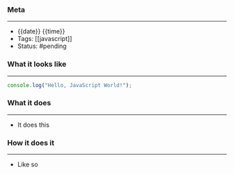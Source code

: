 ### Meta
- - -
- {{date}} {{time}}
- Tags: [[javascript]]
- Status: #pending

### What it looks like
- - -
```JavaScript file:app.js
console.log("Hello, JavaScript World!");

```

### What it does
- - -
-  It does this

### How it does it
---
- Like so
